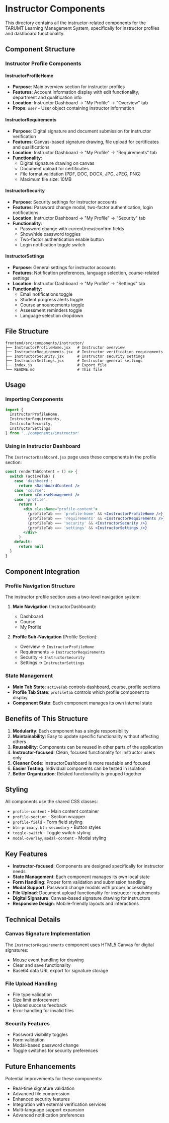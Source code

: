 # Instructor Components

This directory contains all the instructor-related components for the TARUMT Learning Management System, specifically for instructor profiles and dashboard functionality.

## Component Structure

### Instructor Profile Components

#### InstructorProfileHome
- **Purpose**: Main overview section for instructor profiles
- **Features**: Account information display with edit functionality, department and qualification info
- **Location**: Instructor Dashboard → "My Profile" → "Overview" tab
- **Props**: `user` - User object containing instructor information

#### InstructorRequirements
- **Purpose**: Digital signature and document submission for instructor verification
- **Features**: Canvas-based signature drawing, file upload for certificates and qualifications
- **Location**: Instructor Dashboard → "My Profile" → "Requirements" tab
- **Functionality**: 
  - Digital signature drawing on canvas
  - Document upload for certificates
  - File format validation (PDF, DOC, DOCX, JPG, JPEG, PNG)
  - Maximum file size: 10MB

#### InstructorSecurity
- **Purpose**: Security settings for instructor accounts
- **Features**: Password change modal, two-factor authentication, login notifications
- **Location**: Instructor Dashboard → "My Profile" → "Security" tab
- **Functionality**:
  - Password change with current/new/confirm fields
  - Show/hide password toggles
  - Two-factor authentication enable button
  - Login notification toggle switch

#### InstructorSettings
- **Purpose**: General settings for instructor accounts
- **Features**: Notification preferences, language selection, course-related settings
- **Location**: Instructor Dashboard → "My Profile" → "Settings" tab
- **Functionality**:
  - Email notifications toggle
  - Student progress alerts toggle
  - Course announcements toggle
  - Assessment reminders toggle
  - Language selection dropdown

## File Structure

```
frontend/src/components/instructor/
├── InstructorProfileHome.jsx   # Instructor overview
├── InstructorRequirements.jsx  # Instructor verification requirements
├── InstructorSecurity.jsx      # Instructor security settings
├── InstructorSettings.jsx      # Instructor general settings
├── index.js                    # Export file
└── README.md                   # This file
```

## Usage

### Importing Components

```jsx
import {
  InstructorProfileHome,
  InstructorRequirements,
  InstructorSecurity,
  InstructorSettings
} from '../components/instructor'
```

### Using in Instructor Dashboard

The `InstructorDashboard.jsx` page uses these components in the profile section:

```jsx
const renderTabContent = () => {
  switch (activeTab) {
    case 'dashboard':
      return <DashboardContent />
    case 'course':
      return <CourseManagement />
    case 'profile':
      return (
        <div className="profile-content">
          {profileTab === 'profile-home' && <InstructorProfileHome />}
          {profileTab === 'requirements' && <InstructorRequirements />}
          {profileTab === 'security' && <InstructorSecurity />}
          {profileTab === 'settings' && <InstructorSettings />}
        </div>
      )
    default:
      return null
  }
}
```

## Component Integration

### Profile Navigation Structure
The instructor profile section uses a two-level navigation system:

1. **Main Navigation** (InstructorDashboard):
   - Dashboard
   - Course
   - My Profile

2. **Profile Sub-Navigation** (Profile Section):
   - Overview → `InstructorProfileHome`
   - Requirements → `InstructorRequirements`
   - Security → `InstructorSecurity`
   - Settings → `InstructorSettings`

### State Management
- **Main Tab State**: `activeTab` controls dashboard, course, profile sections
- **Profile Tab State**: `profileTab` controls which profile component to display
- **Component State**: Each component manages its own internal state

## Benefits of This Structure

1. **Modularity**: Each component has a single responsibility
2. **Maintainability**: Easy to update specific functionality without affecting others
3. **Reusability**: Components can be reused in other parts of the application
4. **Instructor-focused**: Clean, focused functionality for instructor users only
5. **Cleaner Code**: InstructorDashboard is more readable and focused
6. **Easier Testing**: Individual components can be tested in isolation
7. **Better Organization**: Related functionality is grouped together

## Styling

All components use the shared CSS classes:
- `profile-content` - Main content container
- `profile-section` - Section wrapper
- `profile-field` - Form field styling
- `btn-primary`, `btn-secondary` - Button styles
- `toggle-switch` - Toggle switch styling
- `modal-overlay`, `modal-content` - Modal styling

## Key Features

- **Instructor-focused**: Components are designed specifically for instructor needs
- **State Management**: Each component manages its own local state
- **Form Handling**: Proper form validation and submission handling
- **Modal Support**: Password change modals with proper accessibility
- **File Upload**: Document upload functionality for instructor requirements
- **Digital Signature**: Canvas-based signature drawing for instructors
- **Responsive Design**: Mobile-friendly layouts and interactions

## Technical Details

### Canvas Signature Implementation
The `InstructorRequirements` component uses HTML5 Canvas for digital signatures:
- Mouse event handling for drawing
- Clear and save functionality
- Base64 data URL export for signature storage

### File Upload Handling
- File type validation
- Size limit enforcement
- Upload success feedback
- Error handling for invalid files

### Security Features
- Password visibility toggles
- Form validation
- Modal-based password change
- Toggle switches for security preferences

## Future Enhancements

Potential improvements for these components:
- Real-time signature validation
- Advanced file compression
- Enhanced security features
- Integration with external verification services
- Multi-language support expansion
- Advanced notification preferences
